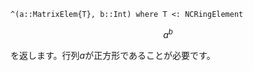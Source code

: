 ```
^(a::MatrixElem{T}, b::Int) where T <: NCRingElement
```

$$
a^b
$$

を返します。行列$a$が正方形であることが必要です。
